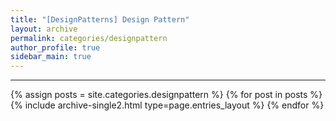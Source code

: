 ```yaml
---
title: "[DesignPatterns] Design Pattern"
layout: archive
permalink: categories/designpattern
author_profile: true
sidebar_main: true
---
```



<!-- 공백이 포함되어 있는 카테고리 이름의 경우 site.categories['a b c'] 이런식으로! -->

***



{% assign posts = site.categories.designpattern %}
{% for post in posts %} {% include archive-single2.html type=page.entries_layout %} {% endfor %}
